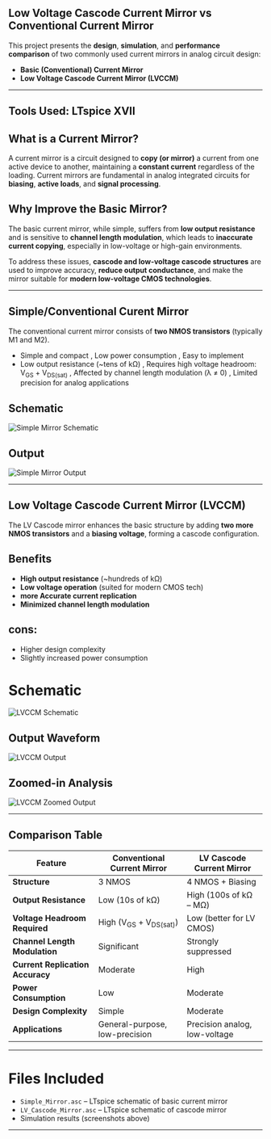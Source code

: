 ## Low Voltage Cascode Current Mirror vs Conventional Current Mirror

This project presents the **design**, **simulation**, and **performance comparison** of two commonly used current mirrors in analog circuit design:

- **Basic (Conventional) Current Mirror**
- **Low Voltage Cascode Current Mirror (LVCCM)**

---
  Tools Used: LTspice XVII
-

## What is a Current Mirror?
A current mirror is a circuit designed to **copy (or mirror)** a current from one active device to another, maintaining a **constant current** regardless of the loading. Current mirrors are fundamental in analog integrated circuits for **biasing**, **active loads**, and **signal processing**.

## Why Improve the Basic Mirror?
The basic current mirror, while simple, suffers from **low output resistance** and is sensitive to **channel length modulation**, which leads to **inaccurate current copying**, especially in low-voltage or high-gain environments.

To address these issues, **cascode and low-voltage cascode structures** are used to improve accuracy, **reduce output conductance**, and make the mirror suitable for **modern low-voltage CMOS technologies**.

---

##  Simple/Conventional Curent Mirror

The conventional current mirror consists of **two NMOS transistors** (typically M1 and M2).
- Simple and compact
, Low power consumption
, Easy to implement
- Low output resistance (~tens of kΩ)
, Requires high voltage headroom: V<sub>GS</sub> + V<sub>DS(sat)</sub>
, Affected by channel length modulation (λ ≠ 0) ,
Limited precision for analog applications

##  Schematic
![Simple Mirror Schematic](https://github.com/user-attachments/assets/3ae72718-4e3f-44d0-ad52-0d0654cdde01)

##  Output
![Simple Mirror Output](https://github.com/user-attachments/assets/2ec1b732-8d0e-4806-aa48-2447b7e9586e)

---

##  Low Voltage Cascode Current Mirror (LVCCM)

The LV Cascode mirror enhances the basic structure by adding **two more NMOS transistors** and a **biasing voltage**, forming a cascode configuration.

## Benefits
- **High output resistance** (~hundreds of kΩ)
- **Low voltage operation** (suited for modern CMOS tech)
- **more Accurate current replication**
- **Minimized channel length modulation**
##  **cons**:
- Higher design complexity
- Slightly increased power consumption


#  Schematic
![LVCCM Schematic](https://github.com/user-attachments/assets/6ab8211a-5364-4a29-ab8f-4c9ccc638119)

## Output Waveform
![LVCCM Output](https://github.com/user-attachments/assets/c5353b65-1c7d-47f2-9696-c786e603f620)

## Zoomed-in Analysis
![LVCCM Zoomed Output](https://github.com/user-attachments/assets/a6edf337-26ef-4126-83f1-e93947362fcf)

---

##  Comparison Table

| Feature                        | Conventional Current Mirror | LV Cascode Current Mirror |
|-------------------------------|-----------------------------|----------------------------|
| **Structure**                 | 3 NMOS                      | 4 NMOS + Biasing           |
| **Output Resistance**         | Low (10s of kΩ)             | High (100s of kΩ – MΩ)     |
| **Voltage Headroom Required** | High (V<sub>GS</sub> + V<sub>DS(sat)</sub>) | Low (better for LV CMOS)   |
| **Channel Length Modulation** | Significant                 | Strongly suppressed        |
| **Current Replication Accuracy** | Moderate                | High                       |
| **Power Consumption**         | Low                         | Moderate                   |
| **Design Complexity**         | Simple                      | Moderate                   |
| **Applications**              | General-purpose, low-precision | Precision analog, low-voltage |

---

# Files Included

- `Simple_Mirror.asc` – LTspice schematic of basic current mirror
- `LV_Cascode_Mirror.asc` – LTspice schematic of cascode mirror
- Simulation results (screenshots above)

---


